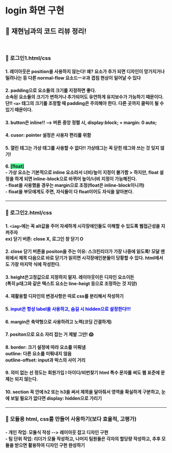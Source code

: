# login 화면 구현
 ## 📘 재현님과의 코드 리뷰 정리!
<br>

### 📌 로그인1.html/css
#### 1. 레이아웃은 position을 사용하지 않는다! 왜? 요소가 추가 되면 디자인이 망가지거나 밀려나는 등 다른 normal-flow 요소드ㅡㄹ과 겹침 현상이 일어날 수 있다 
#### 2. padding으로 요소들의 크기를 지정하면 좋다. <br> 소속된 요소들의 크기가 변하거나 추가되어도 유연하게 유지보수가 가능하기 때문이다. <br> 단!! ```<a>``` 태그의 크기를 조정할 때 padding은 주의해야 한다. 다른 곳까지 클릭이 될 수 있기 때문이다.
#### 3. button은 inline!! --> 버튼 중앙 정렬 시, display:block; + margin: 0 auto; 
#### 4. cusor: pointer 설정은 사용자 편리를 위함
#### 5. 열린 태그는 가상 태그를 사용할 수 없다!! 가상태그는 꼭 닫힌 태그와 쓰는 것 잊지 않기!
#### 6.  <span style="background-color:#4cfc8d">[float]</span><br> - 가상 요소는 기본적으로 inline 요소라서 너비/높이 지정이 불가함 > 하지만, float 설정을 하게 되면 inline-block으로 바뀌어 높이/너비 지정이 가능해진다. <br> - float을 사용했을 경우는 margin으로 조정(float은 inline-block이니까) <br> - float을 부모에게도 주면, 자식들이 다 float이어도 자식을 알아본다.
***
### 📌 로그인2.html/css

#### 1. ```<img>```에는 꼭 alt값을 주어 자세하게 시각장애인들도 이해할 수 있도록 웹접근성을 지켜주자<br> ex) 닫기 버튼: close X, 로그인 창 닫기 O
#### 2. close 닫기 버튼을 positon을 주는 이유: 스크린리더가 가장 나중에 읽도록! 모달 맨 위에서 제목 다음으로 바로 닫기가 읽히면 시각장애인분들이 당황할 수 있다. html에서도 가장 마지막 식에 작성한다.
####  3. height은고정값으로 지정하지 말자.  레이아웃이든 디자인 요소이든<br>(특히 p태그와 같은 텍스트 요소는 line-heigt 등으로 조정하는 것 지양)
####  4. 재활용할 디자인의 변경사항은 따로 css를 분리해서 작성하기
####  5. <span style="color:blue">input은 항상 label을 사용하고, 숨길 시 hidden으로 설정한다!!! </span>  
  
#### 6. margin은 축약형으로 사용하려고 노력(코딩 간결하게)
#### 7. positon으로 요소 자리 잡는 거 제발 그만! 😱
#### 8. border: 크기 설정에 따라 요소를 미뤄냄 <br> outline: 다른 요소를 미뤄내지 않음 <br> outline-offset: input과 박스의 사이 거리
#### 9. 의미 없는 선 정도는 회원가입 I 아이디/비번찾기 html 특수 문자를 써도 웹 표준에 문제는 되지 않는다.
#### 10. section 꼭 안에 h2 또는 h3을 써서 제목을 달아줘서 영역을 확실하게 구분하고, 눈에 보일 필요가 없다면 display: hidden으로 가리기
***
### 🍒 모듈용 html, css를 만들어 사용하기(보다 효율적, 고평가)   
####  - 개인 작업: 모듈식 작성 --> 레이아웃 잡고 디자인 구현<br> - 팀 단위 작업: 리더가 모듈 작성하고, 나머지 팀원들은 각자의 할당량 작성하고, 추후 모듈을 받으면 활용하여 디자인 구현 완성하기
